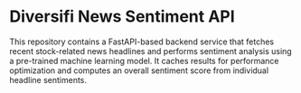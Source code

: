 # Diversifi News Sentiment API

This repository contains a FastAPI-based backend service that fetches recent stock-related news headlines and performs sentiment analysis using a pre-trained machine learning model. It caches results for performance optimization and computes an overall sentiment score from individual headline sentiments.
